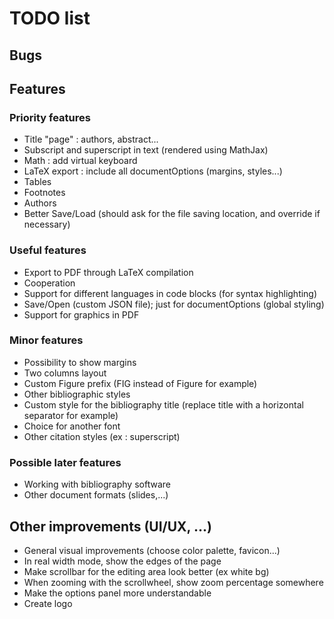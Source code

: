 # TODO list
## Bugs

## Features
### Priority features
- Title "page" : authors, abstract...
- Subscript and superscript in text (rendered using MathJax)
- Math : add virtual keyboard
- LaTeX export : include all documentOptions (margins, styles...)
- Tables
- Footnotes
- Authors
- Better Save/Load (should ask for the file saving location, and override if necessary)

### Useful features
- Export to PDF through LaTeX compilation
- Cooperation
- Support for different languages in code blocks (for syntax highlighting)
- Save/Open (custom JSON file); just for documentOptions (global styling)
- Support for graphics in PDF

### Minor features
- Possibility to show margins
- Two columns layout
- Custom Figure prefix (FIG instead of Figure for example)
- Other bibliographic styles
- Custom style for the bibliography title (replace title with a horizontal separator for example)
- Choice for another font
- Other citation styles (ex : superscript)

### Possible later features
- Working with bibliography software
- Other document formats (slides,...)

## Other improvements (UI/UX, ...)
- General visual improvements (choose color palette, favicon...)
- In real width mode, show the edges of the page
- Make scrollbar for the editing area look better (ex white bg)
- When zooming with the scrollwheel, show zoom percentage somewhere
- Make the options panel more understandable
- Create logo